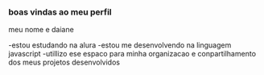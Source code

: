 ### boas vindas ao meu perfil 

meu nome e daiane

-estou estudando na alura
-estou me desenvolvendo na linguagem javascript
-utillizo ese espaco para minha organizacao e conpartilhamento dos meus projetos desenvolvidos 



 
